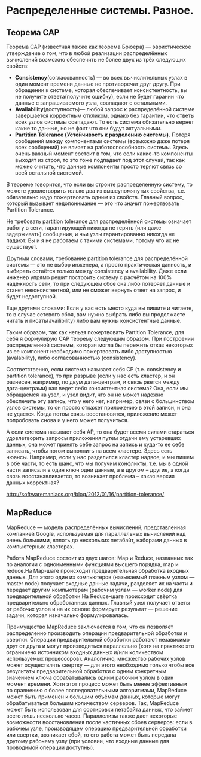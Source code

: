 

# Распределенные системы. Разное.

## Теорема CAP

Теорема САР (известная также как теорема Брюера) — эвристическое утверждение о том, что в любой реализации распределённых вычислений возможно обеспечить не более двух из трёх следующих свойств:

- **Сonsistency**(согласованность) — во всех вычислительных узлах в один момент времени данные не противоречат друг другу. При обращении к системе, которая обеспечивает консистентность, вы не получите ответа(получите ошибку), если не будет гарании что данные с запрашиваемого узла, совпадают с остальными.
- **Availability**(доступность)— любой запрос к распределённой системе завершается корректным откликом, однако без гарантии, что ответы всех узлов системы совпадают. То есть система обязательно вернет какие то данные, но не факт что они будут актуальными.
- **Partition Tolerance (Устойчивость к разделению системы).** Потеря сообщений между компонентами системы (возможно даже потеря всех сообщений) не влияет на работоспособность системы. Здесь очень важный момент состоит в том, что если какие-то компоненты выходят из строя, то это тоже подпадает под этот случай, так как можно считать, что данные компоненты просто теряют связь со всей остальной системой.

В теореме говорится, что если вы строите распределенную систему, то можете удовлетворить только два из вышеупомянутых свойства, т.е. обязательно надо пожертвовать одним из свойств. Главный вопрос, который вызывает недопонимание — это что значит пожертвовать Partition Tolerance.

Не требовать partition tolerance для распределённой системы означает работу в сети, гарантирующей никогда не терять (или даже задерживать) сообщения, и чьи узлы гарантированно никогда не падают. Вы и я не работаем с такими системами, потому что их не существует.

Другими словами, требование partition tolerance для распределённой системы — это не выбор инженера, а просто практическая данность, и выбирать остаётся только между consistency и availability. Даже если инженер упрямо решит построить систему с расчётом на 100% надёжность сети, то при следующем сбое она либо потеряет данные и станет неконсистентной, или не сможет вернуть ответ на запрос, и будет недоступной.

Еще другими словами: Если у вас есть место куда вы пишите и читаете, то в случае сетевого сбоя, вам нужно выбрать либо вы продолжаете читать и писать(availibility) либо вам нужны консистентные данные.

Таким образом, так как нельзя пожертвовать Partition Tolerance, для себя я формулирую CAP теорему следующим образом. При построении распределенной системы, которая могла бы пережить отказ некоторых из ее компонент необходимо пожертвовать либо доступностью (avalability), либо согласованностью (consistency).

Соответственно, если система называет себя CP (т.е. consistency и partition tolerance), то при разрыве (если у нас есть кластер, и он разнесен, например, по двум дата-центрам, и связь рвется между дата-центрами) как ведет себя консистентная система? Она, если мы обращаемся на узел, и узел видит, что он не может надежно обеспечить эту запись, что у него нет, например, связи с большинством узлов системы, то он просто откажет приложению в этой записи, и она не удастся. Когда потом связь восстановится, приложение может попробовать снова и у него может получиться.

А если система называет себя AP, то она будет всеми силами стараться удовлетворить запросы приложения путем отдачи ему устаревших данных, она может принять себе запрос на запись и куда-то ее себе записать, чтобы потом выполнить на всем кластере. Здесь есть нюансы. Например, если у нас разделился кластер надвое, и мы пишем в обе части, то есть шанс, что мы получим конфликты, т.е. мы в одной части записали в один ключ одни данные, а в другом – другие, а когда связь восстанавливается, то возникает проблема – какая версия данных корректная?

http://softwaremaniacs.org/blog/2012/01/16/partition-tolerance/

## MapReduce

MapReduce — модель распределённых вычислений, представленная компанией Google, используемая для параллельных вычислений над очень большими, вплоть до нескольких петабайт, наборами данных в компьютерных кластерах.

Работа MapReduce состоит из двух шагов: Map и Reduce, названных так по аналогии с одноименными функциями высшего порядка, map и reduce.На Map-шаге происходит предварительная обработка входных данных. Для этого один из компьютеров (называемый главным узлом — master node) получает входные данные задачи, разделяет их на части и передает другим компьютерам (рабочим узлам — worker node) для предварительной обработки.На Reduce-шаге происходит свёртка предварительно обработанных данных. Главный узел получает ответы от рабочих узлов и на их основе формирует результат — решение задачи, которая изначально формулировалась.

Преимущество MapReduce заключается в том, что он позволяет распределенно производить операции предварительной обработки и свертки. Операции предварительной обработки работают независимо друг от друга и могут производиться параллельно (хотя на практике это ограничено источником входных данных и/или количеством используемых процессоров). Аналогично, множество рабочих узлов может осуществлять свертку — для этого необходимо только чтобы все результаты предварительной обработки с одним конкретным значением ключа обрабатывались одним рабочим узлом в один момент времени. Хотя этот процесс может быть менее эффективным по сравнению с более последовательными алгоритмами, MapReduce может быть применен к большим объёмам данных, которые могут обрабатываться большим количеством серверов. Так, MapReduce может быть использован для сортировки петабайта данных, что займет всего лишь несколько часов. Параллелизм также дает некоторые возможности восстановления после частичных сбоев серверов: если в рабочем узле, производящем операцию предварительной обработки или свертки, возникает сбой, то его работа может быть передана другому рабочему узлу (при условии, что входные данные для проводимой операции доступны).

